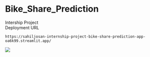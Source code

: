 # Bike_Share_Prediction
Intership Project <br>
Deployment URL
```
https://sahiljosan-internship-project-bike-share-prediction-app-oa6k99.streamlit.app/
```

[![](https://i.imgur.com/jwEZJCi.jpg])](https://youtu.be/WswH6Z0Z1-o)
